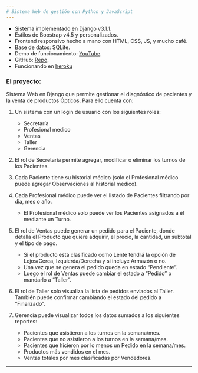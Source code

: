 ```yaml
---
# Sistema Web de gestión con Python y JavaScript
---
```


- Sistema implementado en Django v3.1.1.
- Estilos de Boostrap v4.5 y personalizados.
- Frontend responsivo hecho a mano con HTML, CSS, JS, y mucho café.
- Base de datos: SQLite.
- Demo de funcionamiento: [YouTube](https://youtu.be/owydpT_EJ_c).
- GitHub: [Repo](https://github.com/Bleumont/Gestion_web_optometria).
- Funcionando en [heroku](https://bleu-clinica.herokuapp.com/)

### El proyecto:

Sistema Web en Django que permite gestionar el diagnóstico de pacientes y la venta de productos Ópticos. Para ello cuenta con:

1. Un sistema con un login de usuario con los siguientes roles:

   - Secretaría
   - Profesional medico
   - Ventas
   - Taller
   - Gerencia

2. El rol de Secretaría permite agregar, modificar o eliminar los turnos de los Pacientes.

3. Cada Paciente tiene su historial médico (solo el Profesional médico puede agregar
   Observaciones al historial médico).

4. Cada Profesional médico puede ver el listado de Pacientes filtrando por día, mes o año.

   - El Profesional médico solo puede ver los Pacientes asignados a él mediante un Turno.

5. El rol de Ventas puede generar un pedido para el Paciente, donde detalla el Producto
   que quiere adquirir, el precio, la cantidad, un subtotal y el tipo de pago.

   - Si el producto está clasificado como Lente tendrá la opción de Lejos/Cerca, Izquierda/Derecha y si incluye Armazón o no.
   - Una vez que se genera el pedido queda en estado “Pendiente”.
   - Luego el rol de Ventas puede cambiar el estado a “Pedido” o mandarlo a “Taller”.

6. El rol de Taller solo visualiza la lista de pedidos enviados al Taller. También puede confirmar cambiando el estado del pedido a “Finalizado”.

7. Gerencia puede visualizar todos los datos sumados a los siguientes reportes:

   - Pacientes que asistieron a los turnos en la semana/mes.
   - Pacientes que no asistieron a los turnos en la semana/mes.
   - Pacientes que hicieron por lo menos un Pedido en la semana/mes.
   - Productos más vendidos en el mes.
   - Ventas totales por mes clasificadas por Vendedores.

---
